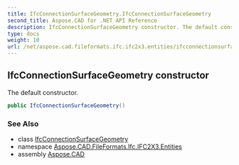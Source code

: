 ```yaml
---
title: IfcConnectionSurfaceGeometry.IfcConnectionSurfaceGeometry
second_title: Aspose.CAD for .NET API Reference
description: IfcConnectionSurfaceGeometry constructor. The default constructor
type: docs
weight: 10
url: /net/aspose.cad.fileformats.ifc.ifc2x3.entities/ifcconnectionsurfacegeometry/ifcconnectionsurfacegeometry/
---
```

## IfcConnectionSurfaceGeometry constructor

The default constructor.

```csharp
public IfcConnectionSurfaceGeometry()
```

### See Also

* class [IfcConnectionSurfaceGeometry](../)
* namespace [Aspose.CAD.FileFormats.Ifc.IFC2X3.Entities](../../ifcconnectionsurfacegeometry/)
* assembly [Aspose.CAD](../../../)


